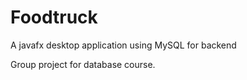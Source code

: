 # Foodtruck
A javafx desktop application using MySQL for backend

Group project for database course.

